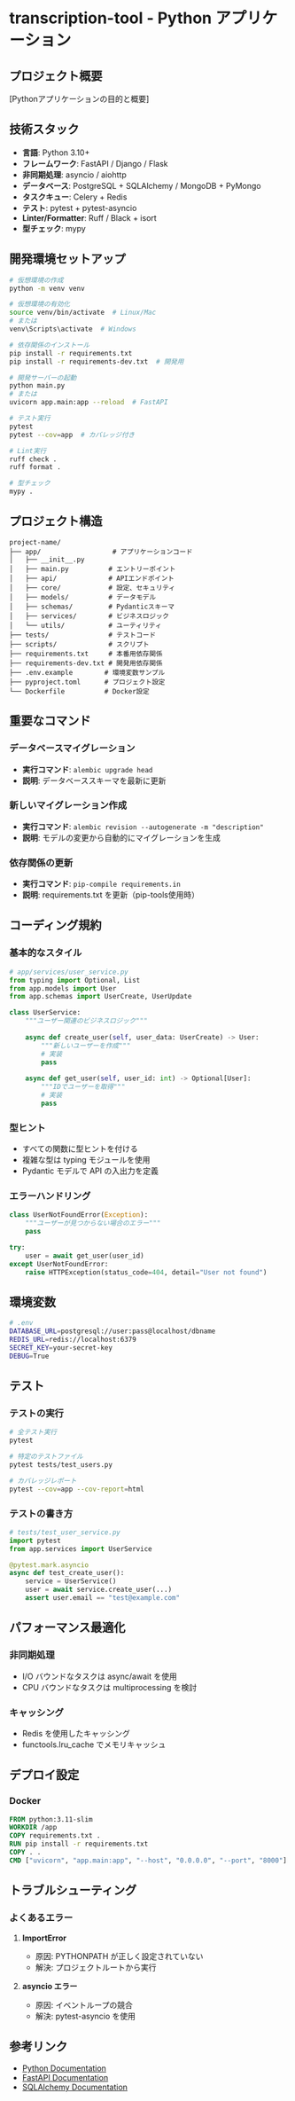 # transcription-tool - Python アプリケーション

## プロジェクト概要
[Pythonアプリケーションの目的と概要]

## 技術スタック
- **言語**: Python 3.10+
- **フレームワーク**: FastAPI / Django / Flask
- **非同期処理**: asyncio / aiohttp
- **データベース**: PostgreSQL + SQLAlchemy / MongoDB + PyMongo
- **タスクキュー**: Celery + Redis
- **テスト**: pytest + pytest-asyncio
- **Linter/Formatter**: Ruff / Black + isort
- **型チェック**: mypy

## 開発環境セットアップ
```bash
# 仮想環境の作成
python -m venv venv

# 仮想環境の有効化
source venv/bin/activate  # Linux/Mac
# または
venv\Scripts\activate  # Windows

# 依存関係のインストール
pip install -r requirements.txt
pip install -r requirements-dev.txt  # 開発用

# 開発サーバーの起動
python main.py
# または
uvicorn app.main:app --reload  # FastAPI

# テスト実行
pytest
pytest --cov=app  # カバレッジ付き

# Lint実行
ruff check .
ruff format .

# 型チェック
mypy .
```

## プロジェクト構造
```
project-name/
├── app/                  # アプリケーションコード
│   ├── __init__.py
│   ├── main.py          # エントリーポイント
│   ├── api/             # APIエンドポイント
│   ├── core/            # 設定、セキュリティ
│   ├── models/          # データモデル
│   ├── schemas/         # Pydanticスキーマ
│   ├── services/        # ビジネスロジック
│   └── utils/           # ユーティリティ
├── tests/               # テストコード
├── scripts/             # スクリプト
├── requirements.txt     # 本番用依存関係
├── requirements-dev.txt # 開発用依存関係
├── .env.example        # 環境変数サンプル
├── pyproject.toml      # プロジェクト設定
└── Dockerfile          # Docker設定
```

## 重要なコマンド

### データベースマイグレーション
- **実行コマンド**: `alembic upgrade head`
- **説明**: データベーススキーマを最新に更新

### 新しいマイグレーション作成
- **実行コマンド**: `alembic revision --autogenerate -m "description"`
- **説明**: モデルの変更から自動的にマイグレーションを生成

### 依存関係の更新
- **実行コマンド**: `pip-compile requirements.in`
- **説明**: requirements.txt を更新（pip-tools使用時）

## コーディング規約

### 基本的なスタイル
```python
# app/services/user_service.py
from typing import Optional, List
from app.models import User
from app.schemas import UserCreate, UserUpdate

class UserService:
    """ユーザー関連のビジネスロジック"""
    
    async def create_user(self, user_data: UserCreate) -> User:
        """新しいユーザーを作成"""
        # 実装
        pass
    
    async def get_user(self, user_id: int) -> Optional[User]:
        """IDでユーザーを取得"""
        # 実装
        pass
```

### 型ヒント
- すべての関数に型ヒントを付ける
- 複雑な型は typing モジュールを使用
- Pydantic モデルで API の入出力を定義

### エラーハンドリング
```python
class UserNotFoundError(Exception):
    """ユーザーが見つからない場合のエラー"""
    pass

try:
    user = await get_user(user_id)
except UserNotFoundError:
    raise HTTPException(status_code=404, detail="User not found")
```

## 環境変数
```bash
# .env
DATABASE_URL=postgresql://user:pass@localhost/dbname
REDIS_URL=redis://localhost:6379
SECRET_KEY=your-secret-key
DEBUG=True
```

## テスト

### テストの実行
```bash
# 全テスト実行
pytest

# 特定のテストファイル
pytest tests/test_users.py

# カバレッジレポート
pytest --cov=app --cov-report=html
```

### テストの書き方
```python
# tests/test_user_service.py
import pytest
from app.services import UserService

@pytest.mark.asyncio
async def test_create_user():
    service = UserService()
    user = await service.create_user(...)
    assert user.email == "test@example.com"
```

## パフォーマンス最適化

### 非同期処理
- I/O バウンドなタスクは async/await を使用
- CPU バウンドなタスクは multiprocessing を検討

### キャッシング
- Redis を使用したキャッシング
- functools.lru_cache でメモリキャッシュ

## デプロイ設定

### Docker
```dockerfile
FROM python:3.11-slim
WORKDIR /app
COPY requirements.txt .
RUN pip install -r requirements.txt
COPY . .
CMD ["uvicorn", "app.main:app", "--host", "0.0.0.0", "--port", "8000"]
```

## トラブルシューティング

### よくあるエラー
1. **ImportError**
   - 原因: PYTHONPATH が正しく設定されていない
   - 解決: プロジェクトルートから実行

2. **asyncio エラー**
   - 原因: イベントループの競合
   - 解決: pytest-asyncio を使用

## 参考リンク
- [Python Documentation](https://docs.python.org/3/)
- [FastAPI Documentation](https://fastapi.tiangolo.com/)
- [SQLAlchemy Documentation](https://docs.sqlalchemy.org/)